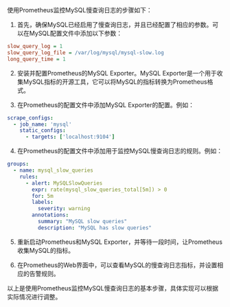 使用Prometheus监控MySQL慢查询日志的步骤如下：

1. 首先，确保MySQL已经启用了慢查询日志，并且已经配置了相应的参数。可以在MySQL配置文件中添加以下参数：

```ini
slow_query_log = 1
slow_query_log_file = /var/log/mysql/mysql-slow.log
long_query_time = 1
```

2. 安装并配置Prometheus的MySQL Exporter。MySQL Exporter是一个用于收集MySQL指标的开源工具，它可以将MySQL的指标转换为Prometheus格式。

3. 在Prometheus的配置文件中添加MySQL Exporter的配置。例如：

```yaml
scrape_configs:
  - job_name: 'mysql'
    static_configs:
      - targets: ['localhost:9104']
```

4. 在Prometheus的配置文件中添加用于监控MySQL慢查询日志的规则。例如：

```yaml
groups:
  - name: mysql_slow_queries
    rules:
      - alert: MySQLSlowQueries
        expr: rate(mysql_slow_queries_total[5m]) > 0
        for: 5m
        labels:
          severity: warning
        annotations:
          summary: "MySQL slow queries"
          description: "MySQL has slow queries"
```

5. 重新启动Prometheus和MySQL Exporter，并等待一段时间，让Prometheus收集MySQL的指标。

6. 在Prometheus的Web界面中，可以查看MySQL的慢查询日志指标，并设置相应的告警规则。

以上是使用Prometheus监控MySQL慢查询日志的基本步骤，具体实现可以根据实际情况进行调整。